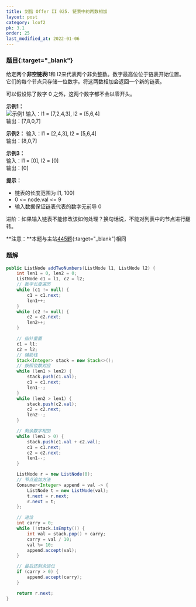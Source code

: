```yaml
---
title: 剑指 Offer II 025. 链表中的两数相加
layout: post
category: lcof2
pk: 3.1
order: 25
last_modified_at: 2022-01-06
---
```


### [题目](https://leetcode.cn/problems/lMSNwu/){:target="_blank"}

给定两个**非空链表**l1和 l2来代表两个非负整数。数字最高位位于链表开始位置。
它们的每个节点只存储一位数字。将这两数相加会返回一个新的链表。

可以假设除了数字 0 之外，这两个数字都不会以零开头。

**示例1：**  
![示例1]({{site.cdn}}/assets/3/025/1626420025-fZfzMX-image.png)
输入：l1 = [7,2,4,3], l2 = [5,6,4]  
输出：[7,8,0,7]

**示例2：**
输入：l1 = [2,4,3], l2 = [5,6,4]  
输出：[8,0,7]

**示例3：**  
输入：l1 = [0], l2 = [0]  
输出：[0]

**提示：**
- 链表的长度范围为 [1, 100]
- 0 <= node.val <= 9
- 输入数据保证链表代表的数字无前导 0

进阶：如果输入链表不能修改该如何处理？换句话说，不能对列表中的节点进行翻转。

**注意：**本题与主站[445题](https://leetcode.cn/problems/add-two-numbers-ii/){:target="_blank"}相同

### 题解

```java
public ListNode addTwoNumbers(ListNode l1, ListNode l2) {
    int len1 = 0, len2 = 0;
    ListNode c1 = l1, c2 = l2;
    // 数字长度遍历
    while (c1 != null) {
        c1 = c1.next;
        len1++;
    }
    while (c2 != null) {
        c2 = c2.next;
        len2++;
    }

    // 指针重置
    c1 = l1;
    c2 = l2;
    // 辅助栈
    Stack<Integer> stack = new Stack<>();
    // 按照位数对应
    while (len1 > len2) {
        stack.push(c1.val);
        c1 = c1.next;
        len1--;
    }
    while (len2 > len1) {
        stack.push(c2.val);
        c2 = c2.next;
        len2--;
    }

    // 剩余数字相加
    while (len1 > 0) {
        stack.push(c1.val + c2.val);
        c1 = c1.next;
        c2 = c2.next;
        len1--;
    }

    ListNode r = new ListNode(0);
    // 节点追加方法
    Consumer<Integer> append = val -> {
        ListNode t = new ListNode(val);
        t.next = r.next;
        r.next = t;
    };

    // 进位
    int carry = 0;
    while (!stack.isEmpty()) {
        int val = stack.pop() + carry;
        carry = val / 10;
        val %= 10;
        append.accept(val);
    }

    // 最后还剩余进位
    if (carry > 0) {
        append.accept(carry);
    }

    return r.next;
}
```